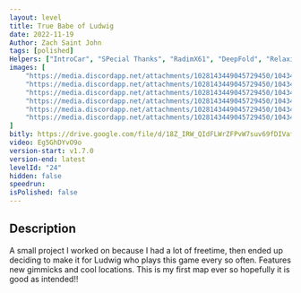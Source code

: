 ```yaml
---
layout: level
title: True Babe of Ludwig
date: 2022-11-19
Author: Zach Saint John
tags: [polished]
Helpers: ["IntroCar", "SPecial Thanks", "RadimX61", "DeepFold", "Relaxing Sounds"]
images: [
    "https://media.discordapp.net/attachments/1028143449045729450/1043420142043930644/image.png",
    "https://media.discordapp.net/attachments/1028143449045729450/1043419670172147753/SS1.PNG?width=1206&height=904",
    "https://media.discordapp.net/attachments/1028143449045729450/1043419670532849704/ss2.PNG?width=1206&height=904",
	"https://media.discordapp.net/attachments/1028143449045729450/1043419670822277150/ss3.PNG?width=1203&height=904",
	"https://media.discordapp.net/attachments/1028143449045729450/1043419671111671808/ss4.PNG?width=1196&height=904",
    "https://media.discordapp.net/attachments/1028143449045729450/1043419669840810034/ss5.PNG?width=1208&height=904"
]
bitly: https://drive.google.com/file/d/18Z_IRW_QIdFLWrZFPvW7suv69fDIVaf2/view?usp=sharing
video: Eg5GhDYvO9o
version-start: v1.7.0
version-end: latest
levelId: "24"
hidden: false
speedrun: 
isPolished: false
---
```


<!-- more -->

<div class="description">
    <h2>Description</h2>
    <p>A small project I worked on because I had a lot of freetime, then ended up deciding to make it for Ludwig who plays this game every so often. Features new gimmicks and cool locations. This is my first map ever so hopefully it is good as intended!!</p>
</div>
